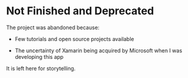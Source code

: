 # Not Finished and Deprecated

The project was abandoned because:

- Few tutorials and open source projects available

- The uncertainty of Xamarin being acquired by Microsoft when I was developing this app

It is left here for storytelling.
